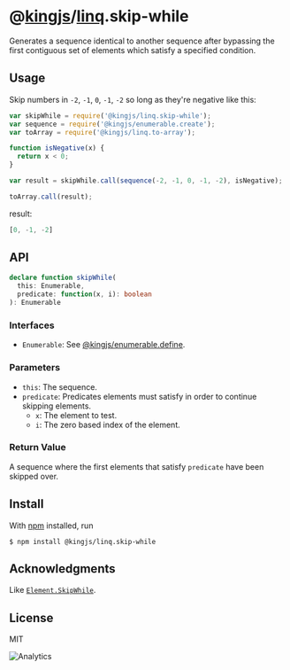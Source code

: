 # @[kingjs](https://www.npmjs.com/package/kingjs)/[linq](https://www.npmjs.com/package/@kingjs/linq).skip-while
Generates a sequence identical to another sequence after bypassing the first contiguous set of elements which satisfy a specified condition.
## Usage 
Skip numbers in `-2`, `-1`, `0`, `-1`, `-2` so long as they're negative like this:
```js
var skipWhile = require('@kingjs/linq.skip-while');
var sequence = require('@kingjs/enumerable.create');
var toArray = require('@kingjs/linq.to-array');

function isNegative(x) {
  return x < 0;
}

var result = skipWhile.call(sequence(-2, -1, 0, -1, -2), isNegative);

toArray.call(result);
```
result:
```js
[0, -1, -2]
```
## API
```ts
declare function skipWhile(
  this: Enumerable,
  predicate: function(x, i): boolean
): Enumerable
```
### Interfaces
- `Enumerable`: See [@kingjs/enumerable.define](https://www.npmjs.com/package/@kingjs/enumerable.define).

### Parameters
- `this`: The sequence.
- `predicate`: Predicates elements must satisfy in order to continue skipping elements.
  - `x`: The element to test.
  - `i`: The zero based index of the element.

### Return Value
A sequence where the first elements that satisfy `predicate` have been skipped over. 

## Install
With [npm](https://npmjs.org/) installed, run
```
$ npm install @kingjs/linq.skip-while
```
## Acknowledgments
Like [`Element.SkipWhile`](https://msdn.microsoft.com/en-us/library/bb549288(v=vs.110).aspx).
## License
MIT

![Analytics](https://analytics.kingjs.net/linq/skip-while)